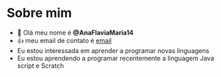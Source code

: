 # Sobre mim

- 👋 Olá meu nome é **@AnaFlaviaMaria14**
- :+1: meu email de contato é [email](wagner.ana@escola.pr.gov.br)
- Eu estou interessada em aprender a programar novas linguagens
- Eu estou aprendendo a programar recentemente a linguagem Java script e Scratch


<!---
AnaFlaviaMaria14/AnaFlaviaMaria14 is a ✨ special ✨ repository because its `README.md` (this file) appears on your GitHub profile.
You can click the Preview link to take a look at your changes.
--->
